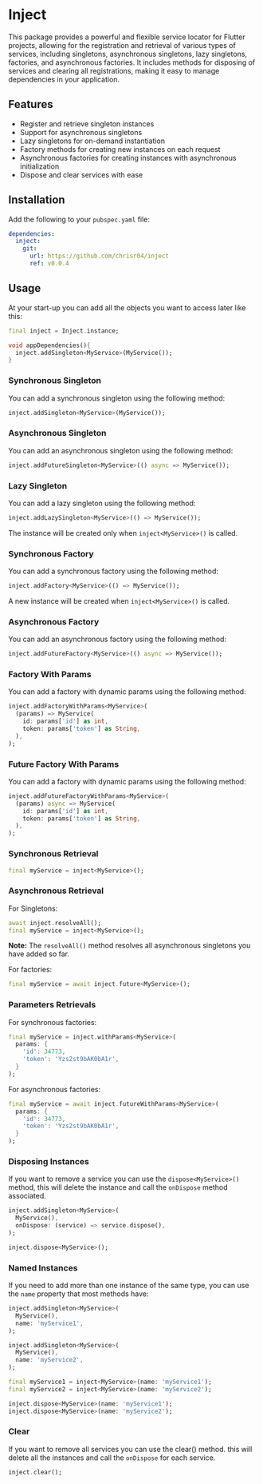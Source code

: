 # Inject

This package provides a powerful and flexible service locator for Flutter projects, allowing for the registration and retrieval of various types of services, including singletons, asynchronous singletons, lazy singletons, factories, and asynchronous factories. It includes methods for disposing of services and clearing all registrations, making it easy to manage dependencies in your application.

## Features

- Register and retrieve singleton instances
- Support for asynchronous singletons
- Lazy singletons for on-demand instantiation
- Factory methods for creating new instances on each request
- Asynchronous factories for creating instances with asynchronous initialization
- Dispose and clear services with ease

## Installation

Add the following to your `pubspec.yaml` file:

```yaml
dependencies:
  inject:
    git:
      url: https://github.com/chrisr04/inject
      ref: v0.0.4
```

## Usage
At your start-up you can add all the objects you want to access later like this:

```dart
final inject = Inject.instance;

void appDependencies(){
  inject.addSingleton<MyService>(MyService());
}
```

### Synchronous Singleton
You can add a synchronous singleton using the following method:
```dart
inject.addSingleton<MyService>(MyService());
```

### Asynchronous Singleton
You can add an asynchronous singleton using the following method:
```dart
inject.addFutureSingleton<MyService>(() async => MyService());
```

### Lazy Singleton
You can add a lazy singleton using the following method:
```dart
inject.addLazySingleton<MyService>(() => MyService());
```
The instance will be created only when `inject<MyService>()` is called.

### Synchronous Factory
You can add a synchronous factory using the following method:
```dart
inject.addFactory<MyService>(() => MyService());
```
A new instance will be created when `inject<MyService>()` is called.

### Asynchronous Factory
You can add an asynchronous factory using the following method:

```dart
inject.addFutureFactory<MyService>(() async => MyService());
```

### Factory With Params
You can add a factory with dynamic params using the following method:

```dart
inject.addFactoryWithParams<MyService>(
  (params) => MyService(
    id: params['id'] as int,
    token: params['token'] as String,
  ),
);
```

### Future Factory With Params
You can add a factory with dynamic params using the following method:

```dart
inject.addFutureFactoryWithParams<MyService>(
  (params) async => MyService(
    id: params['id'] as int,
    token: params['token'] as String,
  ),
);
```

### Synchronous Retrieval

```dart
final myService = inject<MyService>();
```

### Asynchronous Retrieval
For Singletons:

```dart
await inject.resolveAll();
final myService = inject<MyService>();
```

**Note:** The `resolveAll()` method resolves all asynchronous singletons you have added so far.

For factories:

```dart
final myService = await inject.future<MyService>();
```

### Parameters Retrievals
For synchronous factories:

```dart
final myService = inject.withParams<MyService>(
  params: {
    'id': 34773,
    'token': 'Yzs2st9bAK0bA1r',
  }
);
```

For asynchronous factories:

```dart
final myService = await inject.futureWithParams<MyService>(
  params: {
    'id': 34773,
    'token': 'Yzs2st9bAK0bA1r',
  }
);
```

### Disposing Instances
If you want to remove a service you can use the `dispose<MyService>()` method, this will delete the instance and call the `onDispose` method associated.

```dart
inject.addSingleton<MyService>(
  MyService(),
  onDispose: (service) => service.dispose(),
);

inject.dispose<MyService>();
```

### Named Instances
If you need to add more than one instance of the same type, you can use the `name` property that most methods have:

```dart
inject.addSingleton<MyService>(
  MyService(), 
  name: 'myService1',
);

inject.addSingleton<MyService>(
  MyService(), 
  name: 'myService2',
);

final myService1 = inject<MyService>(name: 'myService1');
final myService2 = inject<MyService>(name: 'myService2');

inject.dispose<MyService>(name: 'myService1');
inject.dispose<MyService>(name: 'myService2');
```

### Clear
If you want to remove all services you can use the clear() method. this will delete all the instances and call the `onDispose` for each service.

```dart
inject.clear();
```
